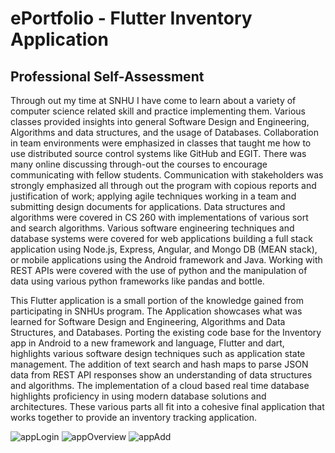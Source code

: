 # ePortfolio - Flutter Inventory Application
## Professional Self-Assessment

Through out my time at SNHU I have come to learn about a variety of computer science related skill and practice implementing them. Various classes provided insights into general Software Design and Engineering, Algorithms and data structures, and the usage of Databases. Collaboration in team environments were emphasized in classes that taught me how to use distributed source control systems like GitHub and EGIT. There was many online discussing through-out the courses to encourage communicating with fellow students. Communication with stakeholders was strongly emphasized all through out the program with copious reports and justification of work; applying agile techniques working in a team and submitting design documents for applications. Data structures and algorithms were covered in CS 260 with implementations of various sort and search algorithms. Various software engineering techniques and database systems were covered for web applications building a full stack application using Node.js, Express, Angular, and Mongo DB (MEAN stack), or mobile applications using the Android framework and Java. Working with REST APIs were covered with the use of python and the manipulation of data using various python frameworks like pandas and bottle.

This Flutter application is a small portion of the knowledge gained from participating in SNHUs program. The Application showcases what was learned for Software Design and Engineering, Algorithms and Data Structures, and Databases. Porting the existing code base for the Inventory app in Android to a new framework and language, Flutter and dart, highlights various software design techniques such as application state management. The addition of text search and hash maps to parse JSON data from REST API responses show an understanding of data structures and algorithms. The implementation of a cloud based real time database highlights proficiency in using modern database solutions and architectures. These various parts all fit into a cohesive final application that works together to provide an inventory tracking application. 

![appLogin](https://user-images.githubusercontent.com/19337083/97106053-c79faa00-1695-11eb-9c05-6b8fc8d85fd5.PNG)
![appOverview](https://user-images.githubusercontent.com/19337083/97106066-d5edc600-1695-11eb-996a-807f8f99b1f4.PNG)
![appAdd](https://user-images.githubusercontent.com/19337083/97106072-da19e380-1695-11eb-8b84-ca1e8fd22d9e.PNG)
